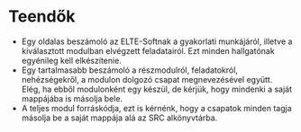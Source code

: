 # Teendők

* Egy oldalas beszámoló az ELTE-Softnak a gyakorlati munkájáról, illetve a kiválasztott modulban elvégzett feladatairól. Ezt minden hallgatónak egyénileg kell elkészítenie.
* Egy tartalmasabb beszámoló a részmodulról, feladatokról, nehézségekről, a modulon dolgozó csapat megnevezésével együtt. Elég, ha ebből modulonként egy készül, de kérjük, hogy mindenki a saját mappájába is másolja bele.
* A teljes modul forráskódja, ezt is kérnénk, hogy a csapatok minden tagja másolja be a saját mappája alá az SRC alkönyvtárba.
